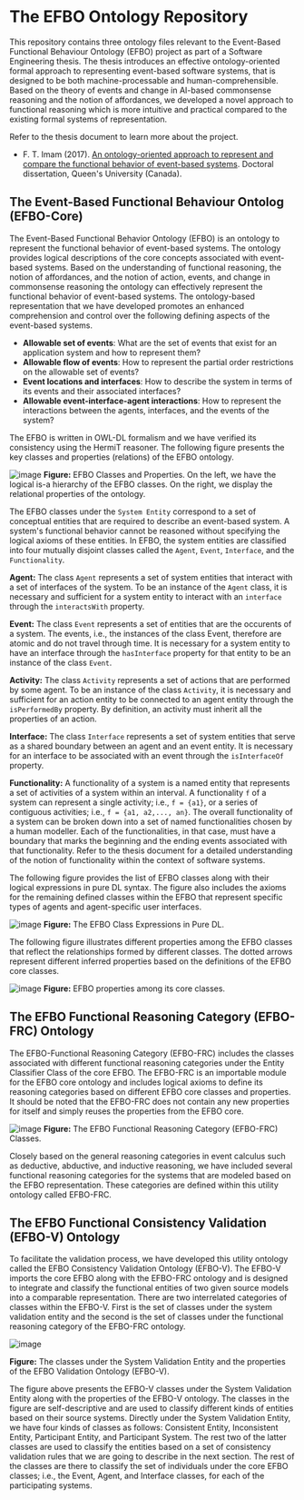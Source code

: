 # The EFBO Ontology Repository
This repository contains three ontology files relevant to the Event-Based Functional Behaviour Ontology (EFBO) project as part of a Software Engineering thesis. The thesis introduces an effective ontology-oriented formal approach to representing event-based software systems, that is designed to be both machine-processable and human-comprehensible. Based on the theory of events and change in AI-based commonsense reasoning and the notion of affordances, we developed a novel approach to functional reasoning which is more intuitive and practical compared to the existing formal systems of representation.

Refer to the thesis document to learn more about the project.
* F. T. Imam (2017). [An ontology-oriented approach to represent and compare the functional behavior of event-based systems](https://qspace.library.queensu.ca/items/5456ca18-bf0a-4cd8-86e7-0e60222eac5d). Doctoral dissertation, Queen's University (Canada).

## The Event-Based Functional Behaviour Ontolog (EFBO-Core)
The Event-Based Functional Behavior Ontology (EFBO) is an ontology to represent the functional behavior of event-based systems. The ontology provides logical descriptions of the core concepts associated with event-based systems. Based on the understanding of functional reasoning, the notion of affordances, and the notion of action, events, and change in commonsense reasoning the ontology can effectively represent the functional behavior of event-based systems. The ontology-based representation that we have developed promotes an enhanced comprehension and control over the following defining aspects of the event-based systems.
* **Allowable set of events**: What are the set of events that exist for an application system and how to represent them?
* **Allowable flow of events**: How to represent the partial order restrictions on the allowable set of events?
* **Event locations and interfaces**: How to describe the system in terms of its events and their associated interfaces?
* **Allowable event-interface-agent interactions**: How to represent the interactions between the agents, interfaces, and the events of the system?

The EFBO is written in OWL-DL formalism and we have verified its consistency using the HermiT reasoner. The following figure presents the key classes and properties (relations) of the EFBO ontology.

![image](https://github.com/smtifahim/EFBO-Ontology-Repository/assets/13155192/7482c524-9686-41f1-bccf-4a6f7078eafc)
**Figure:** EFBO Classes and Properties. On the left, we have the logical is-a hierarchy of the EFBO classes. On the right, we display the relational properties of the ontology.

The EFBO classes under the `System Entity` correspond to a set of conceptual entities that are required to describe an event-based system. A system's functional behavior cannot be reasoned without specifying the logical axioms of these
entities. In EFBO, the system entities are classified into four mutually disjoint classes called the `Agent`, `Event`, `Interface`, and the `Functionality`.

**Agent:** The class `Agent` represents a set of system entities that interact with a set of interfaces of the system. To be an instance of the `Agent` class, it is necessary and sufficient for a system entity to interact with an `interface` through the `interactsWith` property.

**Event:** The class `Event` represents a set of entities that are the occurents of a system. The events, i.e., the instances of the class Event, therefore are atomic and do not travel through time. It is necessary for a system entity to have an interface through the `hasInterface` property for that entity to be an instance of the class `Event`.

**Activity:** The class `Activity` represents a set of actions that are performed by some agent. To be an instance of the class `Activity`, it is necessary and sufficient for an action entity to be connected to an agent entity through the `isPerformedBy` property. By definition, an activity must inherit all the properties of an action.

**Interface:** The class `Interface` represents a set of system entities that serve as a shared boundary between an agent and an event entity. It is necessary for an interface to be associated with an event through the `isInterfaceOf` property.

**Functionality:** A functionality of a system is a named entity that represents a set of activities of a system within an interval. A functionality `f` of a system can represent a single activity; i.e., `f = {a1}`, or a series of contiguous activities; i.e.,
`f = {a1, a2,..., an}`. The overall functionality of a system can be broken down into a set of named functionalities chosen by a human modeller. Each of the functionalities, in that case, must have a boundary that marks the beginning and the ending events associated with that functionality. Refer to the thesis document for a detailed understanding of the notion of functionality within the context of software systems.

The following figure provides the list of EFBO classes along with their logical expressions in pure DL syntax. The figure also includes the axioms for the remaining defined classes within the EFBO that represent specific types of agents and agent-specific user interfaces.

![image](https://github.com/smtifahim/EFBO-Ontology-Repository/assets/13155192/157a792c-2895-42b7-bb53-a50c1ad90f21)
**Figure:** The EFBO Class Expressions in Pure DL.

The following figure illustrates different properties among the EFBO classes that reflect the relationships formed by different classes. The dotted arrows represent different inferred properties based on the definitions of the EFBO core classes. 

![image](https://github.com/smtifahim/EFBO-Ontology-Repository/assets/13155192/1b9ccc6a-f12c-4d19-9aa1-698d80b02e3b)
**Figure:** EFBO properties among its core classes. 

## The EFBO Functional Reasoning Category (EFBO-FRC) Ontology
The EFBO-Functional Reasoning Category (EFBO-FRC) includes the classes associated with different functional reasoning categories under the Entity Classifier Class of the core EFBO. The EFBO-FRC is an importable module for the EFBO core ontology and includes logical axioms to define its reasoning categories based on different EFBO core classes and properties. It should be noted that the EFBO-FRC does not contain any new properties for itself and simply reuses the properties from the EFBO core.

![image](https://github.com/smtifahim/EFBO-Ontology-Repository/assets/13155192/4ddc23b3-271f-4823-93f3-d0c2e04b57c7)
**Figure:** The EFBO Functional Reasoning Category (EFBO-FRC) Classes.

Closely based on the general reasoning categories in event calculus such as deductive, abductive, and inductive reasoning, we have included several functional reasoning categories for the systems that are modeled based on the EFBO representation. These categories are defined within this utility ontology called EFBO-FRC.

## The EFBO Functional Consistency Validation (EFBO-V) Ontology
To facilitate the validation process, we have developed this utility ontology called the EFBO Consistency Validation Ontology (EFBO-V). The EFBO-V imports the core EFBO along with the EFBO-FRC ontology and is designed to integrate and classify the functional entities of two given source models into a comparable representation. There are two interrelated categories of classes within the EFBO-V. First is the set of classes under the system validation entity and the second is the set of classes under the functional reasoning category of the EFBO-FRC ontology.

![image](https://github.com/smtifahim/EFBO-Ontology-Repository/assets/13155192/3d08ae7e-063d-4d33-9f6a-ea887949daff)

**Figure:** The classes under the System Validation Entity and the properties of the EFBO Validation Ontology (EFBO-V).

The figure above presents the EFBO-V classes under the System Validation Entity along with the properties of the EFBO-V ontology. The classes in the  figure are self-descriptive and are used to classify different kinds of entities based on their source systems. Directly under the System Validation Entity, we have four kinds of classes as follows: Consistent Entity, Inconsistent Entity, Participant Entity, and Participant System. The rest two of the latter classes are used to classify the entities based on a set of consistency validation rules that we are going to describe in the next section. The rest of the classes are there to classify the set of individuals under the core EFBO classes; i.e., the Event, Agent, and Interface classes, for each of the participating systems.

